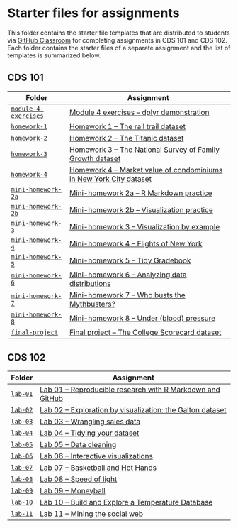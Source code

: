 # Starter files for assignments

This folder contains the starter file templates that are distributed to students via [GitHub Classroom][github-classroom] for completing assignments in CDS 101 and CDS 102.
Each folder contains the starter files of a separate assignment and the list of templates is summarized below.

[github-classroom]: https://classroom.github.com

## CDS 101

| Folder                                     | Assignment                                                                       |
| -----------------                          | -----------------------------------------                                        |
| [`module-4-exercises`](module-4-exercises) | [Module 4 exercises – dplyr demonstration][module-4-exercises]                   |
| [`homework-1`](homework-1)                 | [Homework 1 – The rail trail dataset][homework-1]                                |
| [`homework-2`](homework-2)                 | [Homework 2 – The Titanic dataset][homework-2]                                   |
| [`homework-3`](homework-3)                 | [Homework 3 – The National Survey of Family Growth dataset][homework-3]          |
| [`homework-4`](homework-4)                 | [Homework 4 – Market value of condominiums in New York City dataset][homework-4] |
| [`mini-homework-2a`](mini-homework-2a)     | [Mini-homework 2a – R Markdown practice][minihw-2a]                              |
| [`mini-homework-2b`](mini-homework-2b)     | [Mini-homework 2b – Visualization practice][minihw-2b]                           |
| [`mini-homework-3`](mini-homework-3)       | [Mini-homework 3 – Visualization by example][minihw-3]                           |
| [`mini-homework-4`](mini-homework-4)       | [Mini-homework 4 – Flights of New York][minihw-4]                                |
| [`mini-homework-5`](mini-homework-5)       | [Mini-homework 5 – Tidy Gradebook][minihw-5]                                     |
| [`mini-homework-6`](mini-homework-6)       | [Mini-homework 6 – Analyzing data distributions][minihw-6]                       |
| [`mini-homework-7`](mini-homework-7)       | [Mini-homework 7 – Who busts the Mythbusters?][minihw-7]                         |
| [`mini-homework-8`](mini-homework-8)       | [Mini-homework 8 – Under (blood) pressure][minihw-8]                             |
| [`final-project`](final-project)           | [Final project – The College Scorecard dataset][final-project]                   |

[module-4-exercises]: https://www.cds101.com/assignments/module04-exercises/
[homework-1]: https://www.cds101.com/assignments/homework-1/
[homework-2]: https://www.cds101.com/assignments/homework-2/
[homework-3]: https://www.cds101.com/assignments/homework-3/
[homework-4]: https://www.cds101.com/assignments/homework-4/
[minihw-2a]: https://www.cds101.com/assignments/minihw02a-rmarkdown-practice/
[minihw-2b]: https://www.cds101.com/assignments/minihw02b-visualization-practice/
[minihw-3]: https://www.cds101.com/assignments/minihw03-visualization-by-example/
[minihw-4]: https://www.cds101.com/assignments/minihw04-flights-of-new-york/
[minihw-5]: https://www.cds101.com/assignments/minihw05-tidy-gradebook/
[minihw-6]: https://www.cds101.com/assignments/minihw06-analyzing-data-distributions/
[minihw-7]: https://www.cds101.com/assignments/minihw07-who-busts-the-mythbusters/
[minihw-8]: https://www.cds101.com/assignments/minihw08-under-blood-pressure/
[final-project]: https://www.cds101.com/assignments/final-project/

## CDS 102

| Folder             | Assignment                                                          |
| -----------------  | -----------------------------------------                           |
| [`lab-01`](lab-01) | [Lab 01 – Reproducible research with R Markdown and GitHub][lab-01] |
| [`lab-02`](lab-02) | [Lab 02 – Exploration by visualization: the Galton dataset][lab-02] |
| [`lab-03`](lab-03) | [Lab 03 – Wrangling sales data][lab-03]                             |
| [`lab-04`](lab-04) | [Lab 04 – Tidying your dataset][lab-04]                             |
| [`lab-05`](lab-05) | [Lab 05 – Data cleaning][lab-05]                                    |
| [`lab-06`](lab-06) | [Lab 06 – Interactive visualizations][lab-06]                       |
| [`lab-07`](lab-07) | [Lab 07 – Basketball and Hot Hands][lab-07]                         |
| [`lab-08`](lab-08) | [Lab 08 – Speed of light][lab-08]                                   |
| [`lab-09`](lab-09) | [Lab 09 – Moneyball][lab-09]                                        |
| [`lab-10`](lab-10) | [Lab 10 – Build and Explore a Temperature Database][lab-10]         |
| [`lab-11`](lab-11) | [Lab 11 – Mining the social web][lab-11]                            |

[lab-01]: https://www.cds101.com/labs/lab-01-learning-to-use-github-and-rmarkdown/
[lab-02]: https://www.cds101.com/labs/lab-02-exploration-by-visualization-the-galton-dataset/
[lab-03]: https://www.cds101.com/labs/lab-03-wrangling-sales-data/
[lab-04]: https://www.cds101.com/labs/lab-04-tidying-your-dataset/
[lab-05]: https://www.cds101.com/labs/lab-05-data-cleaning/
[lab-06]: https://www.cds101.com/labs/lab-06-interactive-visualizations/
[lab-07]: https://www.cds101.com/labs/lab-07-basketball-hot-hands/
[lab-08]: https://www.cds101.com/labs/lab-08-speed-of-light/
[lab-09]: https://www.cds101.com/labs/lab-09-moneyball/
[lab-10]: https://www.cds101.com/labs/lab-10-temperature-database/
[lab-11]: https://www.cds101.com/labs/lab-11-mining-the-social-web/
